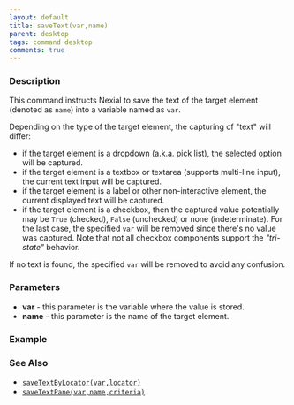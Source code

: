 ```yaml
---
layout: default
title: saveText(var,name)
parent: desktop
tags: command desktop
comments: true
---
```


### Description
This command instructs Nexial to save the text of the target element (denoted as `name`) into a variable named as `var`.

Depending on the type of the target element, the capturing of "text" will differ:
- if the target element is a dropdown (a.k.a. pick list), the selected option will be captured.
- if the target element is a textbox or textarea (supports multi-line input), the current text input will be captured.
- if the target element is a label or other non-interactive element, the current displayed text will be captured.
- if the target element is a checkbox, then the captured value potentially may be `True` (checked), `False` (unchecked)
  or none (indeterminate). For the last case, the specified `var` will be removed since there's no value was captured.
  Note that not all checkbox components support the _"tri-state"_ behavior.

If no text is found, the specified `var` will be removed to avoid any confusion.


### Parameters
- **var** - this parameter is the variable where the value is stored.
- **name** - this parameter is the name of the target element.


### Example


### See Also
- [`saveTextByLocator(var,locator)`](saveTextByLocator(var,locator))
- [`saveTextPane(var,name,criteria)`](saveTextPane(var,name,criteria))
